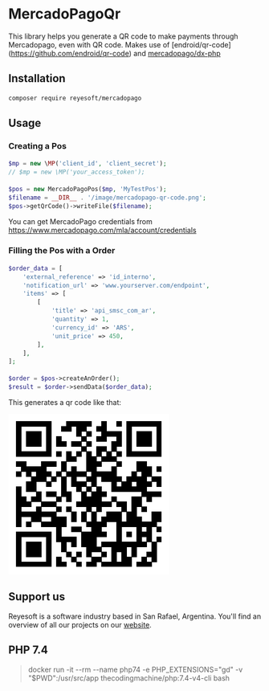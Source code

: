 # MercadoPagoQr

This library helps you generate a QR code to make payments through Mercadopago, even with QR code. Makes use of [endroid/qr-code]
(https://github.com/endroid/qr-code) and [mercadopago/dx-php](https://github.com/mercadopago/dx-php)

## Installation

```bash
composer require reyesoft/mercadopago
```

## Usage

### Creating a Pos

```php
$mp = new \MP('client_id', 'client_secret');
// $mp = new \MP('your_access_token');

$pos = new MercadoPagoPos($mp, 'MyTestPos');
$filename = __DIR__ . '/image/mercadopago-qr-code.png';
$pos->getQrCode()->writeFile($filename);
```

You can get MercadoPago credentials from https://www.mercadopago.com/mla/account/credentials

### Filling the Pos with a Order

```php
$order_data = [
    'external_reference' => 'id_interno',
    'notification_url' => 'www.yourserver.com/endpoint',
    'items' => [
        [
            'title' => 'api_smsc_com_ar',
            'quantity' => 1,
            'currency_id' => 'ARS',
            'unit_price' => 450,
        ],
    ],
];

$order = $pos->createAnOrder();
$result = $order->sendData($order_data);
```

This generates a qr code like that:

![mercadopago-qr](https://github.com/reyesoft/mercadopago/blob/master/tests/image/mercadopago-qr-code.png?raw=true "Mercadopago QR generated with MercadoPagoQr library")

## Support us
Reyesoft is a software industry based in San Rafael, Argentina. You'll find an overview of all our projects on our [website](http://reyesoft.com/).

## PHP 7.4

> docker run -it --rm --name php74 -e PHP_EXTENSIONS="gd" -v "$PWD":/usr/src/app thecodingmachine/php:7.4-v4-cli bash